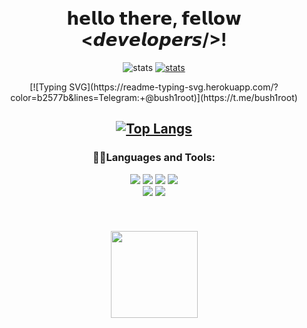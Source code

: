 
<div align = "center">
  </br> </br>
  <h1>
    𝗵𝗲𝗹𝗹𝗼 𝘁𝗵𝗲𝗿𝗲, 𝗳𝗲𝗹𝗹𝗼𝘄 <𝙙𝙚𝙫𝙚𝙡𝙤𝙥𝙚𝙧𝙨/>!<br/>
  </h1>
  
  
  <p>
    <img src="https://komarev.com/ghpvc/?username=Jefferson1947&label=Views&color=582673&style=flat-square" alt="stats" />
    <a href = "https://github.com/Jefferson1947" taget="_blank">
      <img src="https://img.shields.io/github/followers/Jefferson1947?label=follow&style=social" alt="stats" /></a>

  </p>  
    [![Typing SVG](https://readme-typing-svg.herokuapp.com/?color=b2577b&lines=Telegram:+@bush1root)](https://t.me/bush1root)

  <h2>
  

[![Top Langs](https://github-readme-stats.vercel.app/api/top-langs/?username=bush1root&layout=compact&theme=dracula)](https://github.com/bush1root/)
  </h2>
  <h3>
      👨‍💻Languages and Tools:
  </h3> 
  <p>
    <img src="https://img.shields.io/badge/java-3b3b3b?style=for-the-badge&logo=java&logoColor=white">
    <img src="https://img.shields.io/badge/c%23-3b3b3b?style=for-the-badge&logo=c-sharp&logoColor=white">
    <img src="https://img.shields.io/badge/python-3b3b3b?style=for-the-badge&logo=python&logoColor=white">
    <img src="https://img.shields.io/badge/Gradle-3b3b3b?style=for-the-badge&logo=Gradle&logoColor=white"></br>
    <img src="https://img.shields.io/badge/IntelliJ-3b3b3b?style=for-the-badge&logo=intellij-idea&color=3b3b3b&logoColor=white&labelColor=black">
    <img src="https://img.shields.io/badge/Pycharm-3b3b3b?style=for-the-badge&logo=pycharm&logoColor=white&color=3b3b3b&labelColor=black">
  </p>
  <h4>
 <br/><br/>
      <img  height="139px" src="https://github-readme-stats.vercel.app/api?username=Jefferson1947&include_all_commits=true&count_private=true&show_icons=true&line_height=20&title_color=e5adff&icon_color=2234AE&text_color=ffffff&bg_color=0,265a73,582673"/>
  </h4>
</div>
